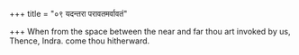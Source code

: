 +++
title = "०९ यदन्तरा परावतमर्वावतं"

+++
When from the space between the near and far thou art invoked by us,  
     Thence, Indra. come thou hitherward.